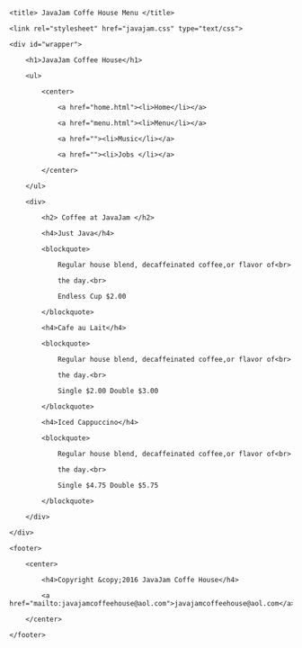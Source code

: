 <html>

<head>

    <title> JavaJam Coffe House Menu </title>

    <link rel="stylesheet" href="javajam.css" type="text/css">

</head>

<body>

    <div id="wrapper">

        <h1>JavaJam Coffee House</h1>

        <ul>

            <center>

                <a href="home.html"><li>Home</li></a>

                <a href="menu.html"><li>Menu</li></a>

                <a href=""><li>Music</li></a>

                <a href=""><li>Jobs </li></a>

            </center>

        </ul>

        <div>

            <h2> Coffee at JavaJam </h2>

            <h4>Just Java</h4>

            <blockquote>

                Regular house blend, decaffeinated coffee,or flavor of<br>

                the day.<br>

                Endless Cup $2.00

            </blockquote>

            <h4>Cafe au Lait</h4>

            <blockquote>

                Regular house blend, decaffeinated coffee,or flavor of<br>

                the day.<br>

                Single $2.00 Double $3.00

            </blockquote>

            <h4>Iced Cappuccino</h4>

            <blockquote>

                Regular house blend, decaffeinated coffee,or flavor of<br>

                the day.<br>

                Single $4.75 Double $5.75

            </blockquote>

        </div>

    </div>

    <footer>

        <center>

            <h4>Copyright &copy;2016 JavaJam Coffe House</h4>

            <a href="mailto:javajamcoffeehouse@aol.com">javajamcoffeehouse@aol.com</a>

        </center>

    </footer>

</body>

</html>
